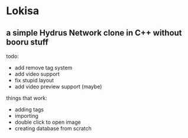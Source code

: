 # Lokisa
## a simple Hydrus Network clone in C++ without booru stuff

todo:
* add remove tag system
* add video support
* fix stupid layout
* add video preview support (maybe)

things that work:
* adding tags
* importing
* double click to open image
* creating database from scratch
